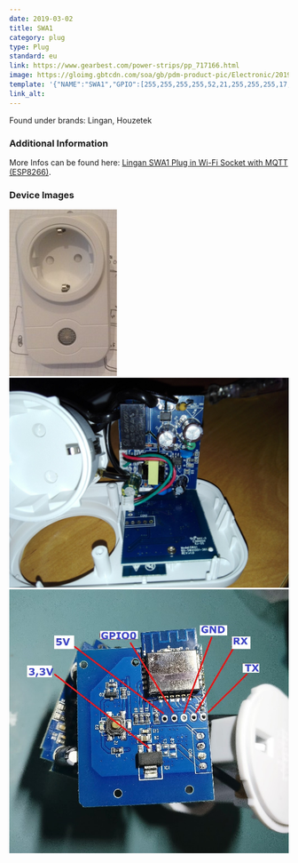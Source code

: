 ```yaml
---
date: 2019-03-02
title: SWA1
category: plug
type: Plug
standard: eu
link: https://www.gearbest.com/power-strips/pp_717166.html
image: https://gloimg.gbtcdn.com/soa/gb/pdm-product-pic/Electronic/2019/01/14/goods_img_big-v1/20190114091443_23823.jpg
template: '{"NAME":"SWA1","GPIO":[255,255,255,255,52,21,255,255,255,17,255,255,255],"FLAG":0,"BASE":18}'
link_alt:
---
```

Found under brands: Lingan, Houzetek

### Additional Information

More Infos can be found here: [Lingan SWA1 Plug in Wi-Fi Socket with MQTT (ESP8266)](https://nathan.chantrell.net/20170528/lingan-swa1-plug-in-wi-fi-socket-with-mqtt-esp8266/).  
   
### Device Images  
![1](https://raw.githubusercontent.com/reloxx13/reloxx13.github.io/master/media/tasmota/Lingan-SWA1/1.jpg)  
![2](https://raw.githubusercontent.com/reloxx13/reloxx13.github.io/master/media/tasmota/Lingan-SWA1/2.jpg)  
![3](https://raw.githubusercontent.com/reloxx13/reloxx13.github.io/master/media/tasmota/Lingan-SWA1/3.jpg)  
